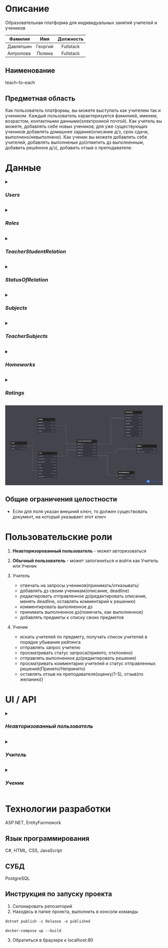 # Описание
Образовательная платформа для индивидуальных занятий учителей и учеников 

|Фамилия | Имя | Должность |
| ------------------ | :---: | :-----------: | 
| Давлятшин | Георгий | Fullstack|
| Антропова| Полина | Fullstack| 
</p>

## Наименование
teach-to-each
## Предметная область
Как пользователь платформы, вы можете выступать как учителем так и учеником. Каждый пользователь характеризуется фамилией, именем, возрастом, контактными данными(электронной почтой). Как учитель вы можете, добавлять себе новых учеников, для уже существующих учеников добавлять домашнее задание(описание д/з, срок сдачи, выполнено/невыполнено). Как ученик вы можете добавлять себе учителей, добавлять выполненые дз(отметить дз выполненным, добавить решённое д/з), добавить отзыв о преподавателе.
# Данные

_<details><summary><h3>Users</h3></summary>_
  <p> 
Все пользователи платформы

| Название атрибута | Тип | Ограничения | PR | Внешний ключ для |
| ------------------ | :---: | :-----------: | :--: | :----------------: |
| user_id | int64 | >0, not null|  + | TeacherStudentRelation, TeacherSubjects   |
| first_name| string | not null, len>0, len<=32| | | |
| last_name | string | not null, len>0, len<=32| | |
| age | int64 | not null| | |
| email | string | | | |
| role_id | int64 | one of the Roles.role_id | | |
| login | string | not null, len>0, len<32, unique| | |
| password | string |not null | | |
</p>
</details>

_<details><summary><h3>Roles</h3></summary>_
  <p> 
Предметы

| Название атрибута | Тип | Ограничения | PR | Внешний ключ для |
| ------------------ | :---: | :-----------: | :--: | :----------------: |
| role_id | int64 | >0, not null| + | Users |
| name | string | not null, len>0, len<32| | | |
</p>
</details>

_<details><summary><h3>TeacherStudentRelation</h3></summary>_
  <p> 
Отношения учитель-ученик

| Название атрибута | Тип | Ограничения | PR | Внешний ключ для |
| ------------------ | :---: | :-----------: | :--: | :----------------: |
| relation_id | int64 | >0, not null|  + | Homeworks, Ratings |
| teacher_id | int64 | >0, not null, one of the Users.user_id| | | |
| student_id | int64 | >0, not null, one of the Users.user_id| | |
| subject_id | int64 | >0, not null, one of the Subjects.subject_id| | |
| status_id | int64 | >0, not null, one of the StatusOfRelations.status_id | | |
</p>
</details>

_<details><summary><h3>StatusOfRelation</h3></summary>_
  <p> 
Предметы

| Название атрибута | Тип | Ограничения | PR | Внешний ключ для |
| ------------------ | :---: | :-----------: | :--: | :----------------: |
| status_id | int64 | >0, not null|  + | TeacherStudentRelation  |
| name | string | not null, len>0, len<32| | | |
</p>
</details>

_<details><summary><h3>Subjects</h3></summary>_
  <p> 
Предметы

| Название атрибута | Тип | Ограничения | PR | Внешний ключ для |
| ------------------ | :---: | :-----------: | :--: | :----------------: |
| subject_id | int64 | >0, not null|  + | TeacherStudentRelation, TeacherSubjects  |
| name | string | not null, len>0, len<32| | | |
</p>
</details>

_<details><summary><h3>TeacherSubjects</h3></summary>_
  <p> 
Отношения учитель-предмет

| Название атрибута | Тип | Ограничения | PR | Внешний ключ для |
| ------------------ | :---: | :-----------: | :--: | :----------------: |
| relation_id | int64 | >0, not null|  + |  |
| teacher_id | int64 | >0, not null, one of the Users.user_id|   |  |
| subject_id | int64 | >0, not null, one of the Subjects.subject_id|   |  |
</p>
</details>

_<details><summary><h3>Homeworks</h3></summary>_
  <p> 
Домашние задания

| Название атрибута | Тип | Ограничения | PR | Внешний ключ для |
| ------------------ | :---: | :-----------: | :--: | :----------------: |
| homework_id | int64 | >0, not null|  + |  |
| relation_id | int64 | >0, not null, one of the TeacherStudentRelation.relation_id|  |  |
| desciption | string | not null, len>0| | | |
| deadline | DateTime | | | |
| solution_time | DateTime | | | |
| complete | bool | not null| | |
| solution | string | | | |
| comment | string | | | |
</p>
</details>

_<details><summary><h3>Ratings</h3></summary>_
  <p> 
Домашние задания

| Название атрибута | Тип | Ограничения | PR | Внешний ключ для |
| ------------------ | :---: | :-----------: | :--: | :----------------: |
| rating_id | int64 | >0, not null|  + |  |
| value | short | >0, <6, not null|  |  |
| review | string | len>0 | | | |
| relation_id | int64 |>0, not null, one of the TeacherStudentRelation.relation_id | | |
</p>
</details>

![1](https://github.com/GeorgeD615/teach-to-each/blob/main/TeachToEach/images/teach-to-each(DatabaseScheme).png)


## Общие ограничения целостности
  - Если для поля указан внешний ключ, то должен существовать документ, на который указывает этот ключ
# Пользовательские роли
1. **Неавторизорованный пользователь** - может авторизоваться
2. **Обычный пользователь** - может залогиниться и войти как Учитель или Ученик

1. Учитель
    *  отвечать на запросы учеников(принимать/отказывать)
    *  добавлять дз своим ученикам(описание, deadline)
    *  редактировать отправленное дз(редактировать описание, менять deadline, оставлять комментарий к решению) 
    *  комментировать выполненное дз
    *  принимать выполненное дз(помечать, как выполненное)
    *  добавлять предметы к списку своих предметов
2. Ученик
    *  искать учителей по предмету, получать список учителей в порядке убывания рейтинга
    *  отправлять запрос учителю
    *  просматривать статус запроса(приянто, отклонено)
    *  отправлять выполненное дз(редактировать решение)
    *  просматривать комментарии учителей и статус отправленных решений(Принято/Непринято)
    *  оставлять отзыв на преподавателя(оценку(1-5), отзыв(по желанию))
# UI / API 
_<details><summary><h3>Неавторизованный пользователь</h3></summary>_
![2](https://github.com/GeorgeD615/teach-to-each/blob/main/TeachToEach/images/%D0%A1%D0%BD%D0%B8%D0%BC%D0%BE%D0%BA%20%D1%8D%D0%BA%D1%80%D0%B0%D0%BD%D0%B0%20(136).png)
![9](https://github.com/GeorgeD615/teach-to-each/blob/main/TeachToEach/images/%D0%A1%D0%BD%D0%B8%D0%BC%D0%BE%D0%BA%20%D1%8D%D0%BA%D1%80%D0%B0%D0%BD%D0%B0%20(143).png)
![13](https://github.com/GeorgeD615/teach-to-each/blob/main/TeachToEach/images/%D0%A1%D0%BD%D0%B8%D0%BC%D0%BE%D0%BA%20%D1%8D%D0%BA%D1%80%D0%B0%D0%BD%D0%B0%20(148).png)
</details>

_<details><summary><h3>Учитель</h3></summary>_
![5](https://github.com/GeorgeD615/teach-to-each/blob/main/TeachToEach/images/%D0%A1%D0%BD%D0%B8%D0%BC%D0%BE%D0%BA%20%D1%8D%D0%BA%D1%80%D0%B0%D0%BD%D0%B0%20(139).png)
![6](https://github.com/GeorgeD615/teach-to-each/blob/main/TeachToEach/images/%D0%A1%D0%BD%D0%B8%D0%BC%D0%BE%D0%BA%20%D1%8D%D0%BA%D1%80%D0%B0%D0%BD%D0%B0%20(140).png)
![7](https://github.com/GeorgeD615/teach-to-each/blob/main/TeachToEach/images/%D0%A1%D0%BD%D0%B8%D0%BC%D0%BE%D0%BA%20%D1%8D%D0%BA%D1%80%D0%B0%D0%BD%D0%B0%20(141).png)
![11](https://github.com/GeorgeD615/teach-to-each/blob/main/TeachToEach/images/%D0%A1%D0%BD%D0%B8%D0%BC%D0%BE%D0%BA%20%D1%8D%D0%BA%D1%80%D0%B0%D0%BD%D0%B0%20(146).png)
![12](https://github.com/GeorgeD615/teach-to-each/blob/main/TeachToEach/images/%D0%A1%D0%BD%D0%B8%D0%BC%D0%BE%D0%BA%20%D1%8D%D0%BA%D1%80%D0%B0%D0%BD%D0%B0%20(147).png)
</details>

_<details><summary><h3>Ученик</h3></summary>_
![3](https://github.com/GeorgeD615/teach-to-each/blob/main/TeachToEach/images/%D0%A1%D0%BD%D0%B8%D0%BC%D0%BE%D0%BA%20%D1%8D%D0%BA%D1%80%D0%B0%D0%BD%D0%B0%20(137).png)
![4](https://github.com/GeorgeD615/teach-to-each/blob/main/TeachToEach/images/%D0%A1%D0%BD%D0%B8%D0%BC%D0%BE%D0%BA%20%D1%8D%D0%BA%D1%80%D0%B0%D0%BD%D0%B0%20(138).png)
![8](https://github.com/GeorgeD615/teach-to-each/blob/main/TeachToEach/images/%D0%A1%D0%BD%D0%B8%D0%BC%D0%BE%D0%BA%20%D1%8D%D0%BA%D1%80%D0%B0%D0%BD%D0%B0%20(142).png)
![10](https://github.com/GeorgeD615/teach-to-each/blob/main/TeachToEach/images/%D0%A1%D0%BD%D0%B8%D0%BC%D0%BE%D0%BA%20%D1%8D%D0%BA%D1%80%D0%B0%D0%BD%D0%B0%20(144).png)
</details>

# Технологии разработки
ASP.NET, EntityFarmework
## Язык программирования
С#, HTML, CSS, JavaScript
## СУБД
PostgreSQL

## Инструкция по запуску проекта
1. Склонировать репозиторий
2. Находясь в папке проекта, выполнить в консоли команды
```
dotnet publish -c Release -o published
```
```
docker-compose up --build
```
3. Обратиться в браузере к localhost:80
